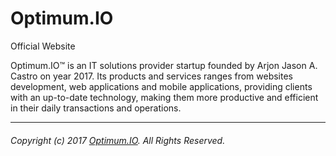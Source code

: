 # Optimum.IO
Official Website

Optimum.IO™ is an IT solutions provider startup founded by Arjon Jason A. Castro on year 2017.
Its products and services ranges from websites development, web applications and mobile applications, providing clients
with an up-to-date technology, making them more productive and efficient in their daily transactions and operations.

___
###### Copyright (c) 2017 [Optimum.IO](). All Rights Reserved.
